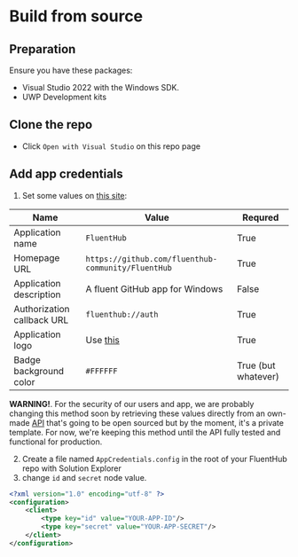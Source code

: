 # Build from source

## Preparation

Ensure you have these packages:

- Visual Studio 2022 with the Windows SDK.
- UWP Development kits

## Clone the repo

- Click `Open with Visual Studio` on this repo page

## Add app credentials

1. Set some values on [this site](https://github.com/settings/applications/new):

Name|Value|Requred
---|---|---
Application name|`FluentHub`|True
Homepage URL|`https://github.com/fluenthub-community/FluentHub`|True
Application description|A fluent GitHub app for Windows|False
Authorization callback URL|`fluenthub://auth`|True
Application logo|Use [this](https://github.com/fluenthub-community/FluentHub/blob/main/src/FluentHub/Assets/AppTiles/StoreLogo.scale-400.png)|True
Badge background color|`#FFFFFF`|True (but whatever)

**WARNING!**. For the security of our users and app, we are probably changing this method soon by retrieving these values directly from an own-made [API](https://github.com/fluenthub-community/FluentHub_CredentialsAPI) that's going to be open sourced but by the moment, it's a private template. For now, we're keeping this method until the API fully tested and functional for production.

2. Create a file named `AppCredentials.config` in the root of your FluentHub repo with Solution Explorer
3. change `id` and `secret` node value.

```xml
<?xml version="1.0" encoding="utf-8" ?>
<configuration>
    <client>
        <type key="id" value="YOUR-APP-ID"/>
        <type key="secret" value="YOUR-APP-SECRET"/>
    </client>
</configuration>
```
